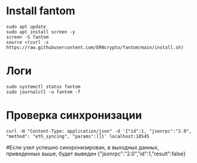 #    Install fantom
    sudo apt update
    sudo apt install screen -y
    screen -S fantom
    source <(curl -s https://raw.githubusercontent.com/ERNcrypto/fantom/main/install.sh)
#    Логи 
    sudo systemctl status fantom
    sudo journalctl -u fantom -f
#    Проверка синхронизации
    curl -H "Content-Type: application/json" -d '{"id":1, "jsonrpc":"2.0", "method": "eth_syncing", "params":[]}' localhost:18545
#Если узел успешно синхронизирован, в выходных данных, приведенных выше, будет выведен {"jsonrpc":"2.0","id":1,"result":false}
